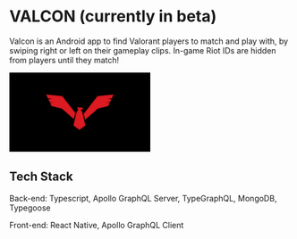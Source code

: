 # VALCON (currently in beta)

Valcon is an Android app to find Valorant players to match and play with, by swiping right or left on their gameplay clips. In-game Riot IDs are hidden from players until they match!

<img src="mobile/assets/img/valcon-thumbnail.png" width="50%" />

## Tech Stack
Back-end: Typescript, Apollo GraphQL Server, TypeGraphQL, MongoDB, Typegoose

Front-end: React Native, Apollo GraphQL Client
